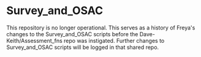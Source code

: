 # Survey_and_OSAC

This repository is no longer operational. This serves as a history of Freya's changes to the Survey_and_OSAC scripts before the Dave-Keith/Assessment_fns repo was instigated.
Further changes to Survey_and_OSAC scripts will be logged in that shared repo.
